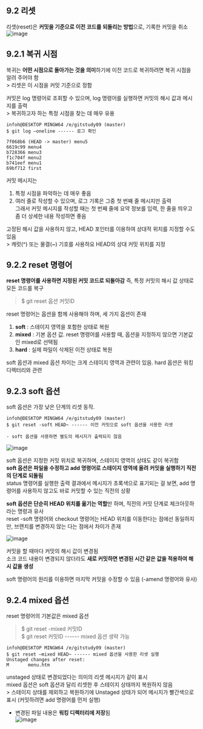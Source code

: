 ## 9.2 리셋
리셋(reset)은 **커밋을 기준으로 이전 코드를 되돌리는 방법**으로, 기록한 커밋을 취소 <br>
![image](https://user-images.githubusercontent.com/114238252/200116106-cf64444d-0e2c-47df-b421-e9c4319851f7.png)

## 9.2.1 복귀 시점
복귀는 **어떤 시점으로 돌아가는 것을 의미**하기에 이전 코드로 복귀하려면 복귀 시점을 알려 주어야 함 <br>
\> 리셋은 이 시점을 커밋 기준으로 정함

커밋은 log 명령어로 조회할 수 있으며, log 명령어를 실행하면 커밋의 해시 값과 메시지를 출력 <br>
\> 복귀하고자 하는 특정 시점을 찾는 데 매우 유용

```
infoh@DESKTOP MINGW64 /e/gitstudy09 (master)
$ git log –oneline ------ 로그 확인

7f068b6 (HEAD -> master) menu5
6619c99 menu4
b728366 menu3
f1c704f menu2
b741eef menu1
69bf712 first
```

커밋 메시지는
1. 특정 시점을 파악하는 데 매우 좋음
2. 여러 줄로 작성할 수 있으며, 로그 기록은 그중 첫 번째 줄 메시지만 출력 <br>
   그래서 커밋 메시지를 작성할 때는 첫 번째 줄에 요약 정보를 입력, 한 줄을 띄우고 좀 더 상세한 내용 작성하면 좋음
   
고정된 해시 값을 사용하지 않고, HEAD 포인터를 이용하여 상대적 위치를 지정할 수도 있음 <br>
\> 캐럿(^) 또는 물결(~) 기호를 사용하요 HEAD의 상대 커밋 위치를 지정

## 9.2.2 reset 명령어
**reset 명령어를 사용하면 지정된 커밋 코드로 되돌아감** 즉, 특정 커밋의 해시 값 상태로 모든 코드를 복구 <br>
> $ git reset 옵션 커밋ID

reset 명령어는 옵션을 함께 사용해야 하며, 세 가지 옵션이 존재
1. **soft** : 스테이지 영역을 포함한 상태로 복원
2. **mixed** : 기본 옵션 값. reset 명령어를 사용할 때, 옵션을 지정하지 않으면 기본값인 mixed로 선택됨
3. **hard** : 실제 파일이 삭제된 이전 상태로 복원

soft 옵션과 mixed 옵션 차이는 크게 스테이지 영역과 관련이 있음. hard 옵션은 워킹 디렉터리와 관련

## 9.2.3 soft 옵션
soft 옵션은 가장 낮은 단계의 리셋 동작.

```
infoh@DESKTOP MINGW64 /e/gitstudy09 (master)
$ git reset -soft HEAD~ ------ 이전 커밋으로 soft 옵션을 사용한 리셋

- soft 옵션을 사용하면 별도의 메시지가 출력되지 않음 
```

![image](https://user-images.githubusercontent.com/114238252/200117044-b293af52-6ef4-4e9e-97b5-02456b7034f2.png)

soft 옵션은 지정한 커밋 위치로 복귀하며, 스테이지 영역의 상태도 같이 복귀함 <br>
**soft 옵션은 파일을 수정하고 add 명령어로 스테이지 영역에 올려 커밋을 실행하기 직전의 단계로 되돌림** <br>
status 명령어를 실행한 출력 결과에서 메시지가 초록색으로 표기되는 걸 보면, add 명령어를 사용하지 않고도 바로 커밋할 수 있는 직전의 상황

**soft 옵션은 단순히 HEAD 위치를 옮기는 역할**만 하며, 직전의 커밋 단계로 체크아웃하라는 명령과 유사 <br>
reset -soft 명령어와 checkout 명령어는 HEAD 위치를 이동한다는 점에선 동일하지만, 브랜치를 변경하지 않는 다는 점에서 차이가 존재

![image](https://user-images.githubusercontent.com/114238252/200117392-d11247af-1aa8-4fe0-a4ab-0b501d6cb215.png)

커밋을 할 때마다 커밋의 해시 값이 변경됨 <br>
소크 코드 내용이 변경되지 않더라도 **새로 커밋하면 변경된 시간 같은 값을 적용하여 해시 값을 생성**

soft 명령어의 원리를 이용하면 마지막 커밋을 수정할 수 있음 (-amend 명령어와 유사)

## 9.2.4 mixed 옵션
reset 명령어의 기본값은 mixed 옵션 <br>
> $ git reset -mixed 커밋ID <br>
> $ git reset 커밋ID ------ mixed 옵션 생략 가능

```
infoh@DESKTOP MINGW64 /e/gitstudy09 (master)
$ git reset –mixed HEAD~ ------ mixed 옵션을 사용한 리셋 실행
Unstaged changes after reset:
M       menu.htm
```
unstaged 상태로 변경되었다는 의미의 리셋 메시지가 같이 표시 <br>
mixed 옵션은 soft 옵션과 달리 리셋한 후 스테이지 상태까지 복원하지 않음 <br>
\> 스테이지 상태를 제외하고 복원하기에 Unstaged 상태가 되어 메시지가 빨간색으로 표시 (커밋하려면 add 명령어를 먼저 실행)
  + 변경된 파일 내용은 **워킹 디렉터리에 저장**됨 <br>
 ![image](https://user-images.githubusercontent.com/114238252/200118343-9003f465-802e-46c0-995f-7a8273491100.png)
 
 

